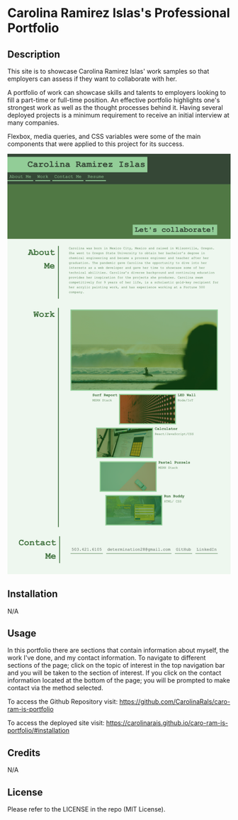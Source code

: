 # Carolina Ramirez Islas's Professional Portfolio

## Description

This site is to showcase Carolina Ramirez Islas' work samples so that employers can assess if they want to collaborate with her.

A portfolio of work can showcase skills and talents to employers looking to fill a part-time or full-time position. An effective portfolio highlights one's strongest work as well as the thought processes behind it. Having several deployed projects is a minimum requirement to receive an initial interview at many companies. 

Flexbox, media queries, and CSS variables were some of the main components that were applied to this project for its success.

![plot](./assets/images/2023portfolio.png)

## Installation

N/A

## Usage

In this portfolio there are sections that contain information about myself, the work I've done, and my contact information. To navigate to different sections of the page; click on the topic of interest in the top navigation bar and you will be taken to the section of interest. If you click on the contact information located at the bottom of the page; you will be prompted to make contact via the method selected.

To access the Github Repository visit:
https://github.com/CarolinaRaIs/caro-ram-is-portfolio

To access the deployed site visit:
https://carolinarais.github.io/caro-ram-is-portfolio/#installation

## Credits

N/A

## License

Please refer to the LICENSE in the repo (MIT License).